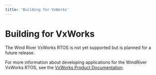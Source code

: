 ```yaml
---
title: 'Building for VxWorks'
---
```


# Building for VxWorks


The Wind River VxWorks RTOS is not yet supported but is planned for a
future release.

For more information about developing applications for the WindRiver VxWorks
RTOS, see the [VxWorks Product Documentation](https://www.windriver.com/products/vxworks/).
